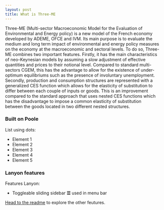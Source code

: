 ```yaml
---
layout: post
title: What is Three-ME
---
```


Three-ME (Multi-sector Macroeconomic Model for the Evaluation of Environmental 
and Energy policy) is a new model of the French economy developed by ADEME, OFCE and 
IVM.  Its main purpose is to evaluate the medium and long term impact of environmental and energy policy measures on the economy at the macroeconomic and sectoral levels. To do so, Three-ME combines two important features. Firstly, it has the main characteristics of neo-Keynesian models by assuming a slow adjustment of effective quantities and prices to their notional level. Compared to standard multi-sectors CGEM, this has the advantage to allow for the existence of under-optimum equilibriums such as the presence of involuntary unemployment. Secondly, production and consumption structures are represented with a generalized CES function which allows for the elasticity of substitution to differ between each couple of inputs or goods.  This is an improvement compared to the standard approach that uses nested CES functions which has the disadvantage to impose a common elasticity of substitution between the goods located in two different nested structures.
 

### Built on Poole

List using dots:

* Element 1
* Element 2
* Element 3
* Element 4
* Element 5

### Lanyon features

Features Lanyon:

* Toggleable sliding sidebar  **☰** used in menu bar

[Head to the readme](https://github.com/poole/lanyon#readme) to explore the other feutures.